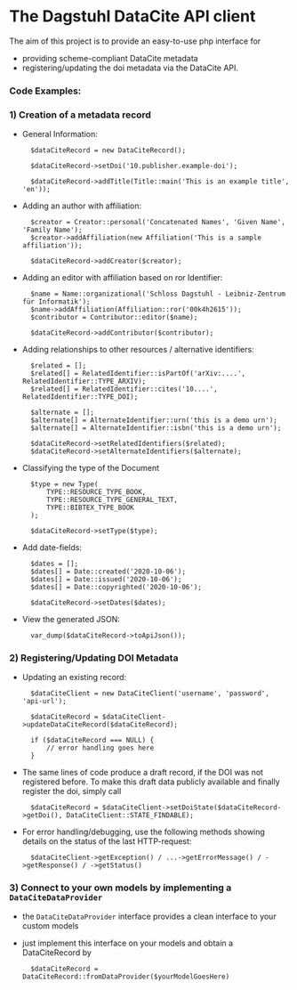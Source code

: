 # The Dagstuhl DataCite API client

The aim of this project is to provide an easy-to-use php interface for 
- providing scheme-compliant DataCite metadata
- registering/updating the doi metadata via the DataCite API.

### Code Examples:

### 1) Creation of a metadata record 

- General Information:

        $dataCiteRecord = new DataCiteRecord();

        $dataCiteRecord->setDoi('10.publisher.example-doi');

        $dataCiteRecord->addTitle(Title::main('This is an example title', 'en'));

- Adding an author with affiliation:

        $creator = Creator::personal('Concatenated Names', 'Given Name', 'Family Name');
        $creator->addAffiliation(new Affiliation('This is a sample affiliation'));

        $dataCiteRecord->addCreator($creator);

- Adding an editor with affiliation based on ror Identifier:

        $name = Name::organizational('Schloss Dagstuhl - Leibniz-Zentrum für Informatik');
        $name->addAffiliation(Affiliation::ror('00k4h2615'));
        $contributor = Contributor::editor($name);

        $dataCiteRecord->addContributor($contributor);

- Adding relationships to other resources / alternative identifiers:

        $related = [];
        $related[] = RelatedIdentifier::isPartOf('arXiv:....', RelatedIdentifier::TYPE_ARXIV);
        $related[] = RelatedIdentifier::cites('10....', RelatedIdentifier::TYPE_DOI);

        $alternate = [];
        $alternate[] = AlternateIdentifier::urn('this is a demo urn');
        $alternate[] = AlternateIdentifier::isbn('this is a demo urn');

        $dataCiteRecord->setRelatedIdentifiers($related);
        $dataCiteRecord->setAlternateIdentifiers($alternate);

- Classifying the type of the Document

        $type = new Type(
            TYPE::RESOURCE_TYPE_BOOK,
            TYPE::RESOURCE_TYPE_GENERAL_TEXT,
            TYPE::BIBTEX_TYPE_BOOK
        );

        $dataCiteRecord->setType($type);

- Add date-fields:

        $dates = [];
        $dates[] = Date::created('2020-10-06');
        $dates[] = Date::issued('2020-10-06');
        $dates[] = Date::copyrighted('2020-10-06');

        $dataCiteRecord->setDates($dates);

- View the generated JSON:

        var_dump($dataCiteRecord->toApiJson());

### 2) Registering/Updating DOI Metadata 

- Updating an existing record:
 
        $dataCiteClient = new DataCiteClient('username', 'password', 'api-url');
        
        $dataCiteRecord = $dataCiteClient->updateDataCiteRecord($dataCiteRecord);
        
        if ($dataCiteRecord === NULL) {
            // error handling goes here
        }

- The same lines of code produce a draft record, if the DOI was not registered before. To make this draft data publicly available and finally register the doi, simply call 
        
        $dataCiteRecord = $dataCiteClient->setDoiState($dataCiteRecord->getDoi(), DataCiteClient::STATE_FINDABLE);
        
- For error handling/debugging, use the following methods showing details on the status of the last HTTP-request:

        $dataCiteClient->getException() / ...->getErrorMessage() / ->getResponse() / ->getStatus() 
        
        
### 3) Connect to your own models by implementing a `DataCiteDataProvider`

- the `DataCiteDataProvider` interface provides a clean interface to your custom models
- just implement this interface on your models and obtain a DataCiteRecord by 

        $dataCiteRecord = DataCiteRecord::fromDataProvider($yourModelGoesHere)


        